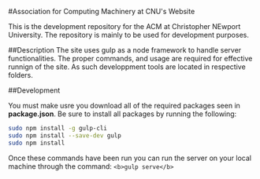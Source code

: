 #Association for Computing Machinery at CNU's Website

This is the development repository for the ACM at Christopher NEwport University. The repository is mainly to be used for development purposes.

##Description
The site uses gulp as a node framework to handle server functionalities. The proper commands, and usage are required for effective runnign of the site. As such developpment tools are located in respective folders.

##Development

You must make usre you download all of the required packages seen in <b>package.json</b>.
Be sure to install all packages by running the following:

```bash
sudo npm install -g gulp-cli
sudo npm install --save-dev gulp
sudo npm install
```

Once these commands have been run you can run the server on your local machine through the command: ``` <b>gulp serve</b> ```

